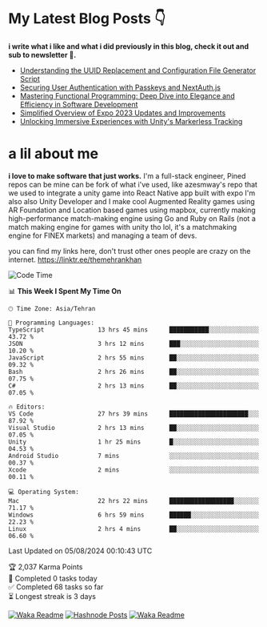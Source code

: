 # My Latest Blog Posts 👇
**i write what i like and what i did previously in this blog, check it out and sub to newsletter 🫡.**

<!-- HASHNODE_BLOG:START -->
- [Understanding the UUID Replacement and Configuration File Generator Script](https://themehrankhan.hashnode.dev/understanding-the-uuid-replacement-and-configuration-file-generator-script)
- [Securing User Authentication with Passkeys and NextAuth.js](https://themehrankhan.hashnode.dev/securing-user-authentication-with-passkeys-and-nextauthjs)
- [Mastering Functional Programming: Deep Dive into Elegance and Efficiency in Software Development](https://themehrankhan.hashnode.dev/mastering-functional-programming-deep-dive-into-elegance-and-efficiency-in-software-development)
- [Simplified Overview of Expo 2023 Updates and Improvements](https://themehrankhan.hashnode.dev/expo-2023-updates-and-features-summary)
- [Unlocking Immersive Experiences with Unity's Markerless Tracking](https://themehrankhan.hashnode.dev/unlocking-immersive-experiences-with-unitys-markerless-tracking)

<!-- HASHNODE_BLOG:END -->

# a lil about me
**i love to make  software that just works.**
I'm a full-stack engineer, Pined repos can be mine can be fork of what i've used, like azesmway's repo that we used to integrate a unity game into React Native app built with expo I'm also also Unity Developer and I make cool Augmented Reality games using AR Foundation and Location based games using mapbox, currently making high-performance match-making engine using Go and Ruby on Rails (not a match making engine for games with unity tho lol, it's a matchmaking engine for FINEX markets) and managing a team of devs.

you can find my links here, don't trust other ones people are crazy on the internet.
https://linktr.ee/themehrankhan

<!--START_SECTION:waka-->
![Code Time](http://img.shields.io/badge/Code%20Time-568%20hrs-blue)

📊 **This Week I Spent My Time On** 

```text
🕑︎ Time Zone: Asia/Tehran

💬 Programming Languages: 
TypeScript               13 hrs 45 mins      ███████████░░░░░░░░░░░░░░   43.72 % 
JSON                     3 hrs 12 mins       ███░░░░░░░░░░░░░░░░░░░░░░   10.20 % 
JavaScript               2 hrs 55 mins       ██░░░░░░░░░░░░░░░░░░░░░░░   09.32 % 
Bash                     2 hrs 26 mins       ██░░░░░░░░░░░░░░░░░░░░░░░   07.75 % 
C#                       2 hrs 13 mins       ██░░░░░░░░░░░░░░░░░░░░░░░   07.05 % 

🔥 Editors: 
VS Code                  27 hrs 39 mins      ██████████████████████░░░   87.92 % 
Visual Studio            2 hrs 13 mins       ██░░░░░░░░░░░░░░░░░░░░░░░   07.05 % 
Unity                    1 hr 25 mins        █░░░░░░░░░░░░░░░░░░░░░░░░   04.53 % 
Android Studio           7 mins              ░░░░░░░░░░░░░░░░░░░░░░░░░   00.37 % 
Xcode                    2 mins              ░░░░░░░░░░░░░░░░░░░░░░░░░   00.11 % 

💻 Operating System: 
Mac                      22 hrs 22 mins      ██████████████████░░░░░░░   71.17 % 
Windows                  6 hrs 59 mins       ██████░░░░░░░░░░░░░░░░░░░   22.23 % 
Linux                    2 hrs 4 mins        ██░░░░░░░░░░░░░░░░░░░░░░░   06.60 % 
```


 Last Updated on 05/08/2024 00:10:43 UTC
<!--END_SECTION:waka-->

<!-- TODO-IST:START -->
🏆  2,037 Karma Points           
🌸  Completed 0 tasks today           
✅  Completed 68 tasks so far           
⏳  Longest streak is 3 days
<!-- TODO-IST:END -->

[![Waka Readme](https://github.com/TheMehranKhan/themehrankhan/actions/workflows/main.yml/badge.svg)](https://github.com/TheMehranKhan/themehrankhan/actions/workflows/main.yml)
[![Hashnode Posts](https://github.com/TheMehranKhan/themehrankhan/actions/workflows/hashnode.yml/badge.svg)](https://github.com/TheMehranKhan/themehrankhan/actions/workflows/hashnode.yml)
[![Waka Readme](https://github.com/TheMehranKhan/themehrankhan/actions/workflows/waka.yml/badge.svg)](https://github.com/TheMehranKhan/themehrankhan/actions/workflows/waka.yml)
